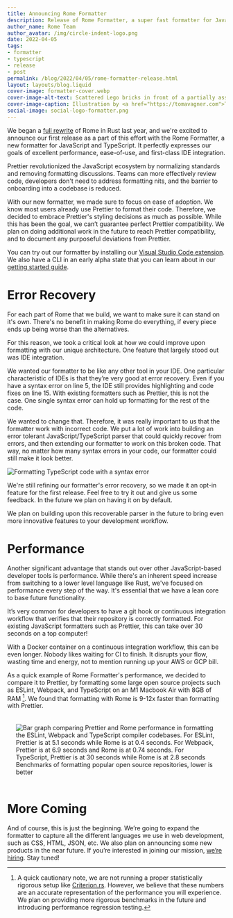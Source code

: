 ```yaml
---
title: Announcing Rome Formatter
description: Release of Rome Formatter, a super fast formatter for JavaScript and TypeScript
author_name: Rome Team
author_avatar: /img/circle-indent-logo.png
date: 2022-04-05
tags:
- formatter
- typescript
- release
- post
permalink: /blog/2022/04/05/rome-formatter-release.html
layout: layouts/blog.liquid
cover-image: formatter-cover.webp
cover-image-alt-text: Scattered Lego bricks in front of a partially assembled cube of Legos. A light beige background frames the cube with the rest of the background in black. Illustration by Toma Vagner at https://tomavagner.com.
cover-image-caption: Illustration by <a href="https://tomavagner.com">Toma Vagner</a>
social-image: social-logo-formatter.png
---
```


We began a [full rewrite](/blog/2021/09/21/rome-will-be-rewritten-in-rust) of Rome in Rust last year, and we're excited to announce our first release as a part of this effort with the Rome Formatter, a new formatter for JavaScript and TypeScript. It perfectly expresses our goals of excellent performance, ease-of-use, and first-class IDE integration.

Prettier revolutionized the JavaScript ecosystem by normalizing standards and removing formatting discussions. Teams can more effectively review code, developers don't need to address formatting nits, and the barrier to onboarding into a codebase is reduced.

With our new formatter, we made sure to focus on ease of adoption. We know most users already use Prettier to format their code. Therefore, we decided to embrace Prettier's styling decisions as much as possible. While this has been the goal, we can’t guarantee perfect Prettier compatibility. We plan on doing additional work in the future to reach Prettier compatibility, and to document any purposeful deviations from Prettier.

You can try out our formatter by installing our [Visual Studio Code extension](https://marketplace.visualstudio.com/items?itemName=rome.rome). We also have a CLI in an early alpha state that you can learn about in our [getting started guide](/#getting-started).

# Error Recovery

For each part of Rome that we build, we want to make sure it can stand on it's own. There's no benefit in making Rome do everything, if every piece ends up being worse than the alternatives.

For this reason, we took a critical look at how we could improve upon formatting with our unique architecture. One feature that largely stood out was IDE integration.

We wanted our formatter to be like any other tool in your IDE. One particular characteristic of IDEs is that they’re very good at error recovery. Even if you have a syntax error on line 5, the IDE still provides highlighting and code fixes on line 15. With existing formatters such as Prettier, this is not the case. One single syntax error can hold up formatting for the rest of the code.

We wanted to change that. Therefore, it was really important to us that the formatter work with incorrect code. We put a lot of work into building an error tolerant JavaScript/TypeScript parser that could quickly recover from errors, and then extending our formatter to work on this broken code. That way, no matter how many syntax errors in your code, our formatter could still make it look better.

<img style="max-width: 800px" alt="Formatting TypeScript code with a syntax error" src="/img/blog/formatter_broken_code_demo.gif" />

We're still refining our formatter's error recovery, so we made it an opt-in feature for the first release. Feel free to try it out and give us some feedback. In the future we plan on having it on by default.

We plan on building upon this recoverable parser in the future to bring even more innovative features to your development workflow.

# Performance

Another significant advantage that stands out over other JavaScript-based developer tools is performance. While there's an inherent speed increase from switching to a lower level language like Rust, we've focused on performance every step of the way. It's essential that we have a lean core to base future functionality.

It’s very common for developers to have a git hook or continuous integration workflow that verifies that their repository is correctly formatted. For existing JavaScript formatters such as Prettier, this can take over 30 seconds on a top computer!

With a Docker container on a continuous integration workflow, this can be even longer. Nobody likes waiting for CI to finish. It disrupts your flow, wasting time and energy, not to mention running up your AWS or GCP bill.

As a quick example of Rome Formatter's performance, we decided to compare it to Prettier, by formatting some large open source projects such as ESLint, Webpack, and TypeScript on an M1 Macbook Air with 8GB of RAM [^1]. We found that formatting with Rome is 9-12x faster than formatting with Prettier.

[^1]: A quick cautionary note, we are not running a proper statistically rigorous setup like [Criterion.rs](https://github.com/bheisler/criterion.rs). However, we believe that these numbers are an accurate representation of the performance you will experience. We plan on providing more rigorous benchmarks in the future and introducing performance regression testing.

<div style="display: flex; flex-direction: column; align-items: center; padding: 20px">
  <img
    style="max-width: 800px"
    alt="Bar graph comparing Prettier and Rome performance in formatting the ESLint, Webpack and TypeScript compiler codebases. For ESLint, Prettier is at 5.1 seconds while Rome is at 0.4 seconds. For Webpack, Prettier is at 6.9 seconds and Rome is at 0.74 seconds. For TypeScript, Prettier is at 30 seconds while Rome is at 2.8 seconds"
    src="/img/blog/formatter_benchmark.png"
  />
  Benchmarks of formatting popular open source repositories, lower is better
</div>

# More Coming

And of course, this is just the beginning. We’re going to expand the formatter to capture all the different languages we use in web development, such as CSS, HTML, JSON, etc. We also plan on announcing some new products in the near future. If you’re interested in joining our mission, [we’re hiring](https://careers.rome.tools). Stay tuned!
